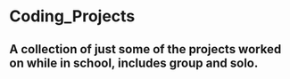 # Coding_Projects
 
## A collection of just some of the projects worked on while in school, includes group and solo.
